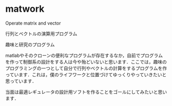 # matwork
Operate matrix and vector

行列とベクトルの演算用プログラム

趣味と研究のプログラム

matlabやそのクローンの便利なプログラムが存在するなか，自前でプログラムを作って制御系の設計をする人は今や殆どいないと思います．ここでは，趣味のプログラミングの一つとして自分で行列やベクトルの計算をするプログラムを作っています．これは，僕のライフワークと位置づけてゆっくりやっていきたいと思っています．

当面は最適レギュレータの設計用ソフトを作ることをゴールにしてみたいと思います．
